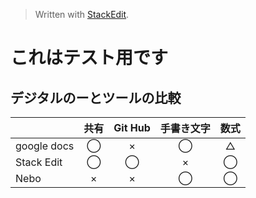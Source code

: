 


> Written with [StackEdit](https://stackedit.io/).
>
# これはテスト用です

## デジタルのーとツールの比較
 
|  | 共有| Git Hub | 手書き文字| 数式|
|:--|:--:| :--:| :--: |:--: |
| google docs | ◯ | × | ◯| △|
| Stack Edit  | ◯ | ◯| ×| ◯ | 
| Nebo        | ×  | ×| ◯ | ◯ | 
<!--stackedit_data:
eyJoaXN0b3J5IjpbMTc4OTQwNTUxNSwtMTI1NzAzNTM4OF19
-->